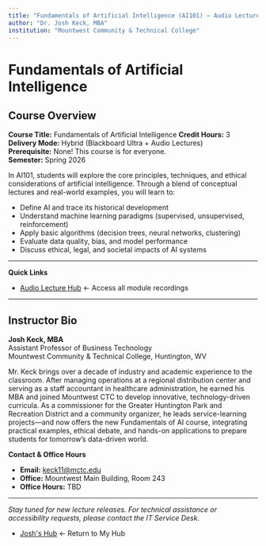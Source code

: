 ```yaml
---
title: "Fundamentals of Artificial Intelligence (AI101) — Audio Lecture Hub"
author: "Dr. Josh Keck, MBA"
institution: "Mountwest Community & Technical College"
---
```


# Fundamentals of Artificial Intelligence

## Course Overview

**Course Title:** Fundamentals of Artificial Intelligence 
**Credit Hours:** 3  
**Delivery Mode:** Hybrid (Blackboard Ultra + Audio Lectures)  
**Prerequisite:** None! This course is for everyone.    
**Semester:** Spring 2026

In AI101, students will explore the core principles, techniques, and ethical considerations of artificial intelligence. Through a blend of conceptual lectures and real-world examples, you will learn to:

- Define AI and trace its historical development  
- Understand machine learning paradigms (supervised, unsupervised, reinforcement)  
- Apply basic algorithms (decision trees, neural networks, clustering)  
- Evaluate data quality, bias, and model performance  
- Discuss ethical, legal, and societal impacts of AI systems  

---

**Quick Links**

- [Audio Lecture Hub](audio_lectures.md) ← Access all module recordings


---

## Instructor Bio

**Josh Keck, MBA**  
Assistant Professor of Business Technology  
Mountwest Community & Technical College, Huntington, WV  

Mr. Keck brings over a decade of industry and academic experience to the classroom. After managing operations at a regional distribution center and serving as a staff accountant in healthcare administration, he earned his MBA and joined Mountwest CTC to develop innovative, technology-driven curricula. As a commissioner for the Greater Huntington Park and Recreation District and a community organizer, he leads service-learning projects—and now offers the new Fundamentals of AI course, integrating practical examples, ethical debate, and hands-on applications to prepare students for tomorrow’s data-driven world.

**Contact & Office Hours**  
- **Email:** keck11@mctc.edu  
- **Office:** Mountwest Main Building, Room 243  
- **Office Hours:** TBD

---

*Stay tuned for new lecture releases. For technical assistance or accessibility requests, please contact the IT Service Desk.*  

- [Josh's Hub](/index.md) ← Return to My Hub